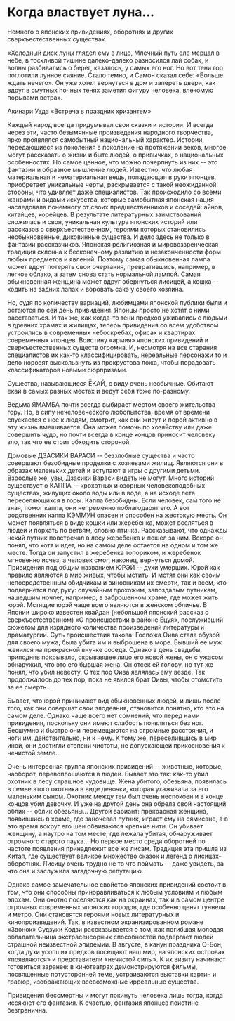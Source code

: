 # Когда властвует луна...

Немного о японских привидениях, оборотнях и других сверхъестественных существах. 

«Холодный диск луны глядел ему в лицо, Млечный путь еле мерцал в небе, в тоскливой тишине далеко-далеко разносился лай собак, и волны разбивались о берег, казалось, у самых его ног. Но вот тени гор поглотили лунное сияние. Стало темно, и Самон сказал себe: «Больше ждать нечего». Он уже хотел вернуться в дом и запереть двери, как вдруг в смутных hочных тенях заметил фигуру человека, влекомую порывами ветра». 

Акинари Уэда «Встреча в праздник хризантем»  
  
   

Каждый народ всегда придумывал свои сказки и истории. И всегда через эти, часто безымянные произведения народного творчества, ярко проявлялся самобытный национальный характер. Истории, передающиеся из поколения в поколение на протяжении веков, многое могут рассказать о жизни и быте людей, о привычках, о национальных особенностях. Но самое ценное, что можно почерпнуть из них -- это фантазии и образное мышление людей. Известно, что любая материальная и нематериальная вещь, попадающая в руки японцев, приобретает уникальные черты, раскрывается с такой неожиданной стороны, что удивляет даже специалистов. Так происходило со всеми жанрами и видами искусства, которые самобытная японская нация наследовала понемногу от своих предшественников и соседей: айнов, китайцев, корейцев. В результате литературных заимствований сложилась и своя, уникальная культура японских историй или рассказов о сверхъестественном, героями которых становились необыкновенные, диковинные существа. И дело здесь не только в фантазии рассказчиков. Японская религиозная и мировоззренческая традиция склонна к бесконечному развитию и незаконченности форм любых предметов и явлений. Поэтому самая обыкновенная лампа может вдруг потерять свои очертания, превратившись, например, в легкое облако, а затем снова стать нормальной лампой. Самая обыкновенная женщина может вдруг обернуться лисицей, а кошка -- ходить на задних лапах и воровать сакэ у своего хозяина. 

Но, судя по количеству вариаций, любимцами японской публики были и остаются по сей день привидения. Японцы просто не хотят с ними расставаться. И так же, как когда-то тени предков уживались с людьми в древних храмах и жилищах, теперь привидения со всем удобством устроились в современных небоскребах, офисах и квартирах современных японцев. Воистину «армия» японских привидений и сверхъестественных существ огромна. И, несмотря на все старания специалистов их как-то классифицировать, нереальные персонажи то и дело норовят выскользнуть из прокрустова ложа, чтобы порадовать классификаторов новыми сюрпризами. 

Существа, называющиеся ЁКАЙ, с виду очень необычные. Обитают ёкай в самых разных местах и ведут себя тоже по-разному. 

Ведьма ЯМАМБА почти всегда выбирает местом своего жительства гору. Но, в сипу нечеловеческого любопытства, время от времени спускается с нее к людям, смотрит, как они живут и порой активно в эту жизнь вмешивается. Она может помочь по хозяйству или даже совершить чудо, но почти всегда в конце концов приносит человеку зло, так что ее стоит обходить стороной. 

Домовые ДЗАСИКИ ВАРАСИ -- беззлобные существа и часто совершают безобидные проделки с хозяевами жилищ. Являются они в образах маленьких детей и вступают в игры с другими детьми. Взрослые же, увы, Дзасики Вараси видеть не могут. Много историй существует о КАППА -- крохотных и озорных человекоподобных существах, живущих около воды или в воде, а на исходе лета переселяющихся в горы. Каппа безобидны. Если человек, сам того не зная, помог каппа, они непременно поблагодарят его. А вот родственник каппа КЭММУН опасен и способен на жестокую месть. Он может появляться в виде кошки или жеребенка, может вселяться в людей и порхать по ветвям, словно птичка. Рассказывают, что однажды некий путник повстречал в лесу жеребенка и пошел за ним. Вскоре он понял, что хотя и идет, но на самом деле остается на одном и том же месте. Тогда он запустил в жеребенка топориком, и жеребенок мгновенно исчез, а человек смог, наконец, вернуться домой. Привидения под общим названием ЮРЭЙ -- духи умерших. Юрэй как правило являются в мир живых, чтобы мстить. И мстят они как своим непосредственным обидчикам и виновникам их смерти, так и всем, кто подвернется под руку: случайным прохожим, запоздалым путникам, нашедшим ночлег, например, в заброшенном храме, где может жить юрэй. Мстящие юрэй чаще всего являются в женском обличье. В Японии широко известен квайдан (небольшой японский рассказ о сверхъестественном) «О происшествии в районе Ёцуя», послуживший сюжетом для изрядного количества произведений литературы и драматургии. Суть происшествия такова: Госпожа Оива стала обузой для своего мужа, была убита им и выброшена в море. Бывший ее муж женился на прекрасной внучке соседа. Однако в день свадьбы, приподняв покрывало, скрывавшее лицо его новой жены, он с ужасом обнаружил, что это его бывшая жена. Он отсек ей голову, но тут же понял, что убил невесту. С тех пор Оива являлась ему везде. Так продолжалось до тех пор, пока не явился брат Оивы, чтобы отомстить за ее смерть... 

Бывает, что юрэй принимают вид обыкновенных людей, и лишь после того, как они совершат свои злодеяния, становится понятно, кто это на самом деле. Однако чаще всего нет сомнений, что перед нами привидения, поскольку они имеют слабость появляться без ног. Бесшумно и быстро они перемещаются на огромные расстояния, и ноги им, действительно, ни к чему. К тому же, переселившись в мир иной, они достигли степени чистоты, не допускающей прикосновения к нечистой земле... 

Очень интересная группа японских привидений -- животные, которые, наоборот, перевоплощаются в людей. Бывает это так: как-то убил охотник в лесу страшное чудовище. Жена убитого, обезьяна, появилась в семье этого охотника в виде девочки, которая ухаживала за его маленьким сыном. Охотник между тем был очень неспокоен и в конце концов убил девочку. И уже на другой день она обрела свой настоящий облик -- облик обезьяны... Другой вариант: прекрасная женщина, появившись в храме, где заночевал путник, играет ему на сямисэне, а в это время вокруг его шеи обвиваются крепкие нити. Он убивает женщину, а наутро на том месте, где лежала убитая, обнаруживает огромного старого паука... Но первое место среди оборотней по частоте появления принадлежит все же лисам. Традиция эта пришла из Китая, где существует великое множество сказок и легенд о лисицах-оборотнях. Лисицу очень трудно не то что поймать -- даже увидеть, за что она и заслужила загадочную репутацию. 

Однако самое замечательное свойство японских привидений состоит в том, что они способны приноравливаться к любым условиям и любым эпохам. Они охотно поселяются как на окраинах, так и в самом центре огромных современных японских городов, где особенно ценят туннели и метро. Они становятся героями новых литературных и кинопроизведений. Так, в известном экранизированном романе «Звонок» Судзуки Кодзи рассказывается о том, как погибшая молодая обладательница экстрасенсорных способностей подвергает людей страшной неизвестной эпидемии. В августе, в канун праздника О-Бон, когда духи усопших предков посещают наш мир, на японских островах «появляются» и представители «нечистой силы». К их визиту начинают готовиться заранее: в кинотеатрах демонстрируются фильмы, посвященные потусторонней теме, устраиваются выставки картин и гравюр, изображающих всевозможные ирреальные существа. 

Привидения бессмертны и могут покинуть человека лишь тогда, когда иссякнет его фантазия. К счастью, фантазия японцев поистине безгранична. 